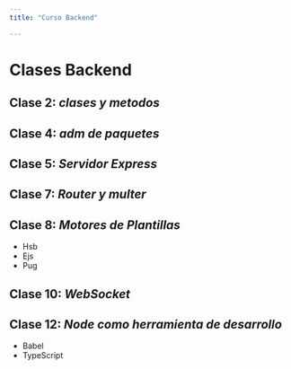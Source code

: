 ```yaml
---
title: "Curso Backend"

---
```



# Clases Backend


## Clase 2:   *clases y metodos*

## Clase 4:   *adm de paquetes*

## Clase 5:   *Servidor Express*

## Clase 7:   *Router y multer*

## Clase 8:   *Motores de Plantillas*

+ Hsb
+ Ejs
+ Pug

## Clase 10:   *WebSocket*

## Clase 12:   *Node como herramienta de desarrollo*

+ Babel
+ TypeScript
